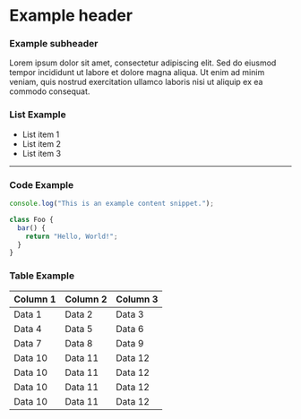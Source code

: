 # Example header

### Example subheader

Lorem ipsum dolor sit amet, consectetur adipiscing elit. Sed do eiusmod tempor
incididunt ut labore et dolore magna aliqua. Ut enim ad minim veniam, quis
nostrud exercitation ullamco laboris nisi ut aliquip ex ea commodo consequat.

### List Example

- List item 1
- List item 2
- List item 3

---

### Code Example

```javascript
console.log("This is an example content snippet.");

class Foo {
  bar() {
    return "Hello, World!";
  }
}
```

### Table Example

| Column 1 | Column 2 | Column 3 |
| -------- | -------- | -------- |
| Data 1   | Data 2   | Data 3   |
| Data 4   | Data 5   | Data 6   |
| Data 7   | Data 8   | Data 9   |
| Data 10  | Data 11  | Data 12  |
| Data 10  | Data 11  | Data 12  |
| Data 10  | Data 11  | Data 12  |
| Data 10  | Data 11  | Data 12  |
